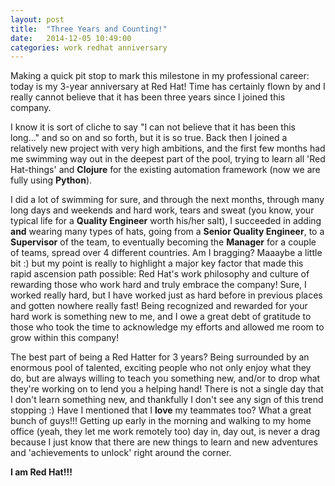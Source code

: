 ```yaml
---
layout: post
title:  "Three Years and Counting!"
date:   2014-12-05 10:49:00
categories: work redhat anniversary
---
```


Making a quick pit stop to mark this milestone in my professional
career: today is my 3-year anniversary at Red Hat! Time has certainly
flown by and I really cannot believe that it has been three years
since I joined this company.

I know it is sort of cliche to say "I can not believe that it has been
this long..." and so on and so forth, but it is so true. Back then I
joined a relatively new project with very high ambitions, and the
first few months had me swimming way out in the deepest part
of the pool, trying to learn all 'Red Hat-things' and **Clojure** for
the existing automation framework (now we are fully using **Python**).

I did a lot of swimming for sure, and through the next months, through
many long days and weekends and hard work, tears and sweat (you know,
your typical life for a **Quality Engineer** worth his/her salt), I
succeeded in adding **and** wearing many types of hats, going from a
**Senior Quality Engineer**, to a **Supervisor** of the team, to
eventually becoming the **Manager** for a couple of teams, spread over
4 different countries. Am I bragging? Maaaybe a little bit :) but my
point is really to highlight a major key factor that made this rapid
ascension path possible: Red Hat's work philosophy and culture of
rewarding those who work hard and truly embrace the company! Sure, I
worked really hard, but I have worked just as hard before in previous
places and gotten nowhere really fast! Being recognized and rewarded
for your hard work is something new to me, and I owe a great debt of
gratitude to those who took the time to acknowledge my efforts and
allowed me room to grow within this company!

The best part of being a Red Hatter for 3 years? Being surrounded by
an enormous pool of talented, exciting people who not only enjoy what
they do, but are always willing to teach you something new, and/or to
drop what they're working on to lend you a helping hand! There is not
a single day that I don't learn something new, and thankfully I don't
see any sign of this trend stopping :) Have I mentioned that I
**love** my teammates too? What a great bunch of guys!!! Getting up
early in the morning and walking to my home office (yeah, they let me
work remotely too) day in, day out, is never a drag because I just
know that there are new things to learn and new adventures and
'achievements to unlock' right around the corner.

**I am Red Hat!!!**
